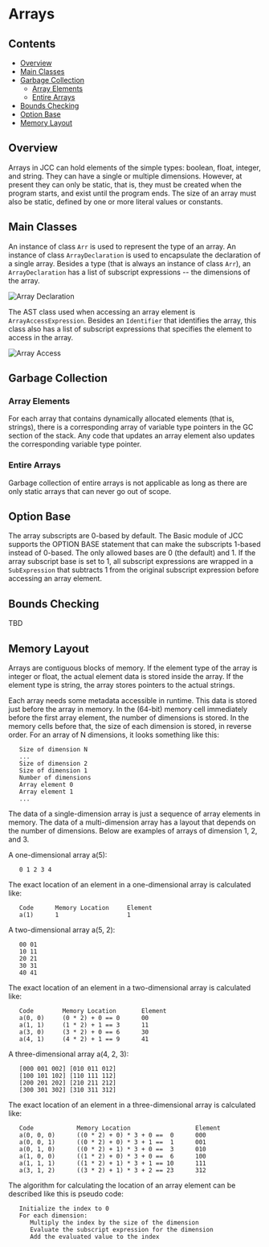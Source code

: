 # Arrays


## Contents

*   [Overview](#overview)
*   [Main Classes](#main-classes)
*   [Garbage Collection](#garbage-collection)
    *   [Array Elements](#array-elements)
    *   [Entire Arrays](#entire-arrays)
*   [Bounds Checking](#bounds-checking)
*   [Option Base](#option-base)
*   [Memory Layout](#memory-layout)


## Overview

Arrays in JCC can hold elements of the simple types: boolean, float, integer, and string. They can have a single or multiple dimensions. However, at present they can only be static, that is, they must be created when the program starts, and exist until the program ends. The size of an array must also be static, defined by one or more literal values or constants.


## Main Classes

An instance of class `Arr` is used to represent the type of an array. An instance of class `ArrayDeclaration` is used to encapsulate the declaration of a single array. Besides a type (that is always an instance of class `Arr`), an `ArrayDeclaration` has a list of subscript expressions -- the dimensions of the array.

![Array Declaration](http://www.plantuml.com/plantuml/proxy?cache=no&src=https://raw.github.com/dykstrom/jcc/master/docs/diagrams/ArrayDeclaration.puml)

The AST class used when accessing an array element is `ArrayAccessExpression`. Besides an `Identifier` that identifies the array, this class also has a list of subscript expressions that specifies the element to access in the array.

![Array Access](http://www.plantuml.com/plantuml/proxy?cache=no&src=https://raw.github.com/dykstrom/jcc/master/docs/diagrams/ArrayAccess.puml)


## Garbage Collection


### Array Elements

For each array that contains dynamically allocated elements (that is, strings), there is a corresponding array of variable type pointers in the GC section of the stack. Any code that updates an array element also updates the corresponding variable type pointer.


### Entire Arrays

Garbage collection of entire arrays is not applicable as long as there are only static arrays that can never go out of scope.


## Option Base

The array subscripts are 0-based by default. The Basic module of JCC supports the OPTION BASE 
statement that can make the subscripts 1-based instead of 0-based. The only allowed bases are 
0 (the default) and 1. If the array subscript base is set to 1, all subscript expressions are 
wrapped in a `SubExpression` that subtracts 1 from the original subscript expression before 
accessing an array element.


## Bounds Checking

TBD


## Memory Layout

Arrays are contiguous blocks of memory. If the element type of the array is integer or float, the actual element data is stored inside the array. If the element type is string, the array stores pointers to the actual strings.

Each array needs some metadata accessible in runtime. This data is stored just before the array in memory. In the (64-bit) memory cell immediately before the first array element, the number of dimensions is stored. In the memory cells before that, the size of each dimension is stored, in reverse order. For an array of N dimensions, it looks something like this:

```
   Size of dimension N
   ...
   Size of dimension 2
   Size of dimension 1
   Number of dimensions
   Array element 0
   Array element 1
   ...
```

The data of a single-dimension array is just a sequence of array elements in memory. The data of
a multi-dimension array has a layout that depends on the number of dimensions. Below are examples
of arrays of dimension 1, 2, and 3.

A one-dimensional array a(5):

```
   0 1 2 3 4
```

The exact location of an element in a one-dimensional array is calculated like:

```
   Code      Memory Location     Element
   a(1)      1                   1
```

A two-dimensional array a(5, 2):

```
   00 01
   10 11
   20 21
   30 31
   40 41
```

The exact location of an element in a two-dimensional array is calculated like:

```
   Code        Memory Location       Element
   a(0, 0)     (0 * 2) + 0 == 0      00
   a(1, 1)     (1 * 2) + 1 == 3      11
   a(3, 0)     (3 * 2) + 0 == 6      30
   a(4, 1)     (4 * 2) + 1 == 9      41
```

A three-dimensional array a(4, 2, 3):

```
   [000 001 002] [010 011 012]
   [100 101 102] [110 111 112]
   [200 201 202] [210 211 212]
   [300 301 302] [310 311 312]
```

The exact location of an element in a three-dimensional array is calculated like:

```
   Code            Memory Location                  Element
   a(0, 0, 0)      ((0 * 2) + 0) * 3 + 0 ==  0      000
   a(0, 0, 1)      ((0 * 2) + 0) * 3 + 1 ==  1      001
   a(0, 1, 0)      ((0 * 2) + 1) * 3 + 0 ==  3      010
   a(1, 0, 0)      ((1 * 2) + 0) * 3 + 0 ==  6      100
   a(1, 1, 1)      ((1 * 2) + 1) * 3 + 1 == 10      111
   a(3, 1, 2)      ((3 * 2) + 1) * 3 + 2 == 23      312
```

The algorithm for calculating the location of an array element can be described like this is
pseudo code:

```
   Initialize the index to 0
   For each dimension:
      Multiply the index by the size of the dimension
      Evaluate the subscript expression for the dimension
      Add the evaluated value to the index
```
